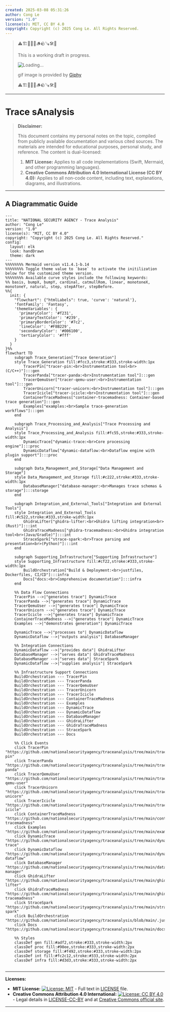 ```yaml
---
created: 2025-03-08 05:31:26
author: Cong Le
version: "1.0"
license(s): MIT, CC BY 4.0
copyright: Copyright (c) 2025 Cong Le. All Rights Reserved.
---
```



> ⚠️🏗️🚧🦺🧱🪵🪨🪚🛠️👷
> 
> This is a working draft in progress.
> 
> ![Loading...](https://media1.giphy.com/media/v1.Y2lkPTc5MGI3NjExb2ZlaTdrbzJobzd2eTF5dzFwOW5rcjhvN3RyeWhnbmhyaXQ3b2E1ayZlcD12MV9pbnRlcm5hbF9naWZfYnlfaWQmY3Q9Zw/kyd2BtRpfv4q8O5oq0/giphy.gif)
> 
> gif image is provided by [Giphy](https://giphy.com)
> 
> ⚠️🏗️🚧🦺🧱🪵🪨🪚🛠️👷

----


# Trace sAnalysis
> **Disclaimer:**
>
> This document contains my personal notes on the topic,
> compiled from publicly available documentation and various cited sources.
> The materials are intended for educational purposes, personal study, and reference.
> The content is dual-licensed:
> 1. **MIT License:** Applies to all code implementations (Swift, Mermaid, and other programming languages).
> 2. **Creative Commons Attribution 4.0 International License (CC BY 4.0):** Applies to all non-code content, including text, explanations, diagrams, and illustrations.
---


## A Diagrammatic Guide 


```mermaid
---
title: "NATIONAL SECURITY AGENCY - Trace Analysis"
author: "Cong Le"
version: "1.0"
license(s): "MIT, CC BY 4.0"
copyright: "Copyright (c) 2025 Cong Le. All Rights Reserved."
config:
  layout: elk
  look: handDrawn
  theme: dark
---
%%%%%%%% Mermaid version v11.4.1-b.14
%%%%%%%% Toggle theme value to `base` to activate the initilization below for the customized theme version.
%%%%%%%% Available curve styles include the following keywords:
%% basis, bumpX, bumpY, cardinal, catmullRom, linear, monotoneX, monotoneY, natural, step, stepAfter, stepBefore.
%%{
  init: {
    "flowchart": {"htmlLabels": true, 'curve': 'natural'},
    'fontFamily': 'Fantasy',
    'themeVariables': {
      'primaryColor': '#f231',
      'primaryTextColor': '#239',
      'primaryBorderColor': '#7c2',
      'lineColor': '#F8B229',
      'secondaryColor': '#006100',
      'tertiaryColor': '#fff'
    }
  }
}%%
flowchart TD
    subgraph Trace_Generation["Trace Generation"]
    style Trace_Generation fill:#fcc3,stroke:#333,stroke-width:1px
        TracerPin["tracer-pin:<br>Instrumentation tool<br>(C/C++)"]:::gen
        TracerPanda["tracer-panda:<br>Instrumentation tool"]:::gen
        TracerQemuUser["tracer-qemu-user:<br>Instrumentation tool"]:::gen
        TracerUnicorn["tracer-unicorn:<br>Instrumentation tool"]:::gen
        TracerIcicle["tracer-icicle:<br>Instrumentation tool"]:::gen
        ContainerTraceMadness["container-tracemadness: Container-based trace generation"]:::gen
        Examples["examples:<br>Sample trace-generation workflows"]:::gen
    end

    subgraph Trace_Processing_and_Analysis["Trace Processing and Analysis"]
    style Trace_Processing_and_Analysis fill:#fc55,stroke:#333,stroke-width:1px
        DynamicTrace["dynamic-trace:<br>Core processing engine"]:::proc
        DynamicDataflow["dynamic-dataflow:<br>Dataflow engine with plugin support"]:::proc
    end

    subgraph Data_Management_and_Storage["Data Management and Storage"]
    style Data_Management_and_Storage fill:#c222,stroke:#333,stroke-width:1px
        DatabaseManager["database-manager:<br>Manages trace schemas & storage"]:::storage
    end

    subgraph Integration_and_External_Tools["Integration and External Tools"]
    style Integration_and_External_Tools fill:#c522,stroke:#333,stroke-width:1px
        GhidraLifter["ghidra-lifter:<br>Ghidra lifting integration<br>(Rust)"]:::int
        GhidraTraceMadness["ghidra-tracemadness:<br>Ghidra integration tool<br>(Java/Gradle)"]:::int
        StraceSpark["strace-spark:<br>Trace parsing and presentation<br>(Python)"]:::int
    end

    subgraph Supporting_Infrastructure["Supporting Infrastructure"]
    style Supporting_Infrastructure fill:#cf22,stroke:#333,stroke-width:1px
        BuildOrchestration["Build & Deployment:<br>justfiles, Dockerfiles, CI/CD"]:::infra
        Docs["docs:<br>Comprehensive documentation"]:::infra
    end

    %% Data Flow Connections
    TracerPin -->|"generates trace"| DynamicTrace
    TracerPanda -->|"generates trace"| DynamicTrace
    TracerQemuUser -->|"generates trace"| DynamicTrace
    TracerUnicorn -->|"generates trace"| DynamicTrace
    TracerIcicle -->|"generates trace"| DynamicTrace
    ContainerTraceMadness -->|"generates trace"| DynamicTrace
    Examples -->|"demonstrates generation"| DynamicTrace

    DynamicTrace -->|"processes to"| DynamicDataflow
    DynamicDataflow -->|"outputs analysis"| DatabaseManager

    %% Integration Connections
    DynamicDataflow -->|"provides data"| GhidraLifter
    DatabaseManager -->|"serves data"| GhidraTraceMadness
    DatabaseManager -->|"serves data"| StraceSpark
    DynamicDataflow -->|"supplies analysis"| StraceSpark

    %% Infrastructure Support Connections
    BuildOrchestration --- TracerPin
    BuildOrchestration --- TracerPanda
    BuildOrchestration --- TracerQemuUser
    BuildOrchestration --- TracerUnicorn
    BuildOrchestration --- TracerIcicle
    BuildOrchestration --- ContainerTraceMadness
    BuildOrchestration --- Examples
    BuildOrchestration --- DynamicTrace
    BuildOrchestration --- DynamicDataflow
    BuildOrchestration --- DatabaseManager
    BuildOrchestration --- GhidraLifter
    BuildOrchestration --- GhidraTraceMadness
    BuildOrchestration --- StraceSpark
    BuildOrchestration --- Docs

    %% Click Events
    click TracerPin "https://github.com/nationalsecurityagency/traceanalysis/tree/main/tracer-pin"
    click TracerPanda "https://github.com/nationalsecurityagency/traceanalysis/tree/main/tracer-panda"
    click TracerQemuUser "https://github.com/nationalsecurityagency/traceanalysis/tree/main/tracer-qemu-user"
    click TracerUnicorn "https://github.com/nationalsecurityagency/traceanalysis/tree/main/tracer-unicorn"
    click TracerIcicle "https://github.com/nationalsecurityagency/traceanalysis/tree/main/tracer-icicle"
    click ContainerTraceMadness "https://github.com/nationalsecurityagency/traceanalysis/tree/main/container-tracemadness"
    click Examples "https://github.com/nationalsecurityagency/traceanalysis/tree/main/examples"
    click DynamicTrace "https://github.com/nationalsecurityagency/traceanalysis/tree/main/dynamic-trace"
    click DynamicDataflow "https://github.com/nationalsecurityagency/traceanalysis/tree/main/dynamic-dataflow"
    click DatabaseManager "https://github.com/nationalsecurityagency/traceanalysis/tree/main/database-manager"
    click GhidraLifter "https://github.com/nationalsecurityagency/traceanalysis/tree/main/ghidra-lifter"
    click GhidraTraceMadness "https://github.com/nationalsecurityagency/traceanalysis/tree/main/ghidra-tracemadness"
    click StraceSpark "https://github.com/nationalsecurityagency/traceanalysis/tree/main/strace-spark"
    click BuildOrchestration "https://github.com/nationalsecurityagency/traceanalysis/blob/main/.justfile"
    click Docs "https://github.com/nationalsecurityagency/traceanalysis/tree/main/docs"

    %% Styles
    classDef gen fill:#adf2,stroke:#333,stroke-width:2px
    classDef proc fill:#90ee,stroke:#333,stroke-width:2px
    classDef storage fill:#f492,stroke:#333,stroke-width:2px
    classDef int fill:#fc2c12,stroke:#333,stroke-width:2px
    classDef infra fill:#d3d3,stroke:#333,stroke-width:2px
    
```





---
**Licenses:**

- **MIT License:**  [![License: MIT](https://img.shields.io/badge/License-MIT-yellow.svg)](LICENSE) - Full text in [LICENSE](LICENSE) file.
- **Creative Commons Attribution 4.0 International:** [![License: CC BY 4.0](https://licensebuttons.net/l/by/4.0/88x31.png)](LICENSE-CC-BY) - Legal details in [LICENSE-CC-BY](LICENSE-CC-BY) and at [Creative Commons official site](http://creativecommons.org/licenses/by/4.0/).

---
